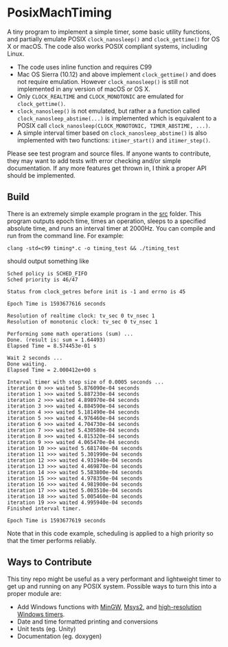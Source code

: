 # PosixMachTiming #

A tiny program to implement a simple timer, some basic utility functions, and partially emulate POSIX `clock_nanosleep()` and
`clock_gettime()` for OS X or macOS. The code also works POSIX compliant systems, including Linux.

- The code uses inline function and requires C99
- Mac OS Sierra (10.12) and above implement `clock_gettime()` and does not require emulation. However `clock_nanosleep()` is still not implemented in any version of macOS or OS X.
- Only `CLOCK_REALTIME` and `CLOCK_MONOTONIC` are emulated for `clock_gettime()`.
- `clock_nanosleep()` is not emulated, but rather a a function called `clock_nanosleep_abstime(...)` is implemented which is equivalent to a POSIX call `clock_nanosleep(CLOCK_MONOTONIC, TIMER_ABSTIME, ...)`.
- A simple interval timer based on `clock_nanosleep_abstime()` is also implemented with two functions: `itimer_start()` and `itimer_step()`.

Please see test program and source files. If anyone wants to contribute, they may want to add tests with error checking and/or simple documentation. If any more features get thrown in, I think a proper API should be implemented.

## Build ##

There is an extremely simple example program in the [src](https://github.com/ChisholmKyle/PosixMachTiming/tree/master/src) folder. This program outputs epoch time, times an operation, sleeps to a specified absolute time, and runs an interval timer at 2000Hz. You can compile and run from the command line. For example:

    clang -std=c99 timing*.c -o timing_test && ./timing_test

should output something like

``` text
Sched policy is SCHED_FIFO
Sched priority is 46/47

Status from clock_getres before init is -1 and errno is 45

Epoch Time is 1593677616 seconds

Resolution of realtime clock: tv_sec 0 tv_nsec 1
Resolution of monotonic clock: tv_sec 0 tv_nsec 1

Performing some math operations (sum) ...
Done. (result is: sum = 1.64493)
Elapsed Time = 8.574453e-01 s

Wait 2 seconds ...
Done waiting.
Elapsed Time = 2.000412e+00 s

Interval timer with step size of 0.0005 seconds ...
iteration 0 >>> waited 5.876090e-04 seconds
iteration 1 >>> waited 5.887230e-04 seconds
iteration 2 >>> waited 4.898970e-04 seconds
iteration 3 >>> waited 4.884590e-04 seconds
iteration 4 >>> waited 5.181490e-04 seconds
iteration 5 >>> waited 4.976460e-04 seconds
iteration 6 >>> waited 4.704730e-04 seconds
iteration 7 >>> waited 5.430580e-04 seconds
iteration 8 >>> waited 4.815320e-04 seconds
iteration 9 >>> waited 4.065470e-04 seconds
iteration 10 >>> waited 5.681740e-04 seconds
iteration 11 >>> waited 5.301990e-04 seconds
iteration 12 >>> waited 4.931940e-04 seconds
iteration 13 >>> waited 4.469870e-04 seconds
iteration 14 >>> waited 5.583800e-04 seconds
iteration 15 >>> waited 4.978350e-04 seconds
iteration 16 >>> waited 4.981900e-04 seconds
iteration 17 >>> waited 5.003510e-04 seconds
iteration 18 >>> waited 5.005460e-04 seconds
iteration 19 >>> waited 4.995940e-04 seconds
Finished interval timer.

Epoch Time is 1593677619 seconds
```

Note that in this code example, scheduling is applied to a high priority so that the timer performs reliably.


## Ways to Contribute ##

This tiny repo might be useful as a very performant and lightweight timer to get up and running on any POSIX system. Possible ways to turn this into a proper module are:

- Add Windows functions with [MinGW](http://www.mingw.org/), [Msys2](http://www.msys2.org/), and [high-resolution Windows timers](https://msdn.microsoft.com/en-us/library/windows/desktop/dn553408).
- Date and time formatted printing and conversions
- Unit tests (eg. Unity)
- Documentation (eg. doxygen)
